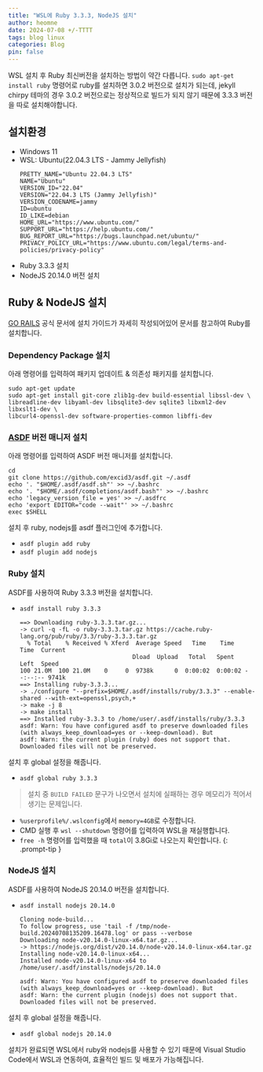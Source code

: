 ```yaml
---
title: "WSL에 Ruby 3.3.3, NodeJS 설치"
author: heomne
date: 2024-07-08 +/-TTTT
tags: blog linux
categories: Blog
pin: false
---
```

WSL 설치 후 Ruby 최신버전을 설치하는 방법이 약간 다릅니다. `sudo apt-get install ruby` 명령어로 ruby를 설치하면 3.0.2 버전으로 설치가 되는데, jekyll chirpy 테마의 경우 3.0.2 버전으로는 정상적으로 빌드가 되지 않기 때문에 3.3.3 버전을 따로 설치해야합니다.

## 설치환경
- Windows 11
- WSL: Ubuntu(22.04.3 LTS - Jammy Jellyfish)
  ```terminal
  PRETTY_NAME="Ubuntu 22.04.3 LTS"
  NAME="Ubuntu"
  VERSION_ID="22.04"
  VERSION="22.04.3 LTS (Jammy Jellyfish)"
  VERSION_CODENAME=jammy
  ID=ubuntu
  ID_LIKE=debian
  HOME_URL="https://www.ubuntu.com/"
  SUPPORT_URL="https://help.ubuntu.com/"
  BUG_REPORT_URL="https://bugs.launchpad.net/ubuntu/"
  PRIVACY_POLICY_URL="https://www.ubuntu.com/legal/terms-and-policies/privacy-policy"
  ```
- Ruby 3.3.3 설치
- NodeJS 20.14.0 버전 설치

## Ruby & NodeJS 설치
[GO RAILS](https://gorails.com/setup/ubuntu/22.04) 공식 문서에 설치 가이드가 자세히 작성되어있어 문서를 참고하여 Ruby를 설치합니다.
### Dependency Package 설치
아래 명령어를 입력하여 패키지 업데이트 & 의존성 패키지를 설치합니다.
```terminal
sudo apt-get update
sudo apt-get install git-core zlib1g-dev build-essential libssl-dev \
libreadline-dev libyaml-dev libsqlite3-dev sqlite3 libxml2-dev libxslt1-dev \
libcurl4-openssl-dev software-properties-common libffi-dev
```
### [ASDF](https://asdf-vm.com/) 버전 매니저 설치
아래 명령어를 입력하여 ASDF 버전 매니저를 설치합니다.
```terminal
cd
git clone https://github.com/excid3/asdf.git ~/.asdf
echo '. "$HOME/.asdf/asdf.sh"' >> ~/.bashrc
echo '. "$HOME/.asdf/completions/asdf.bash"' >> ~/.bashrc
echo 'legacy_version_file = yes' >> ~/.asdfrc
echo 'export EDITOR="code --wait"' >> ~/.bashrc
exec $SHELL
```

설치 후 ruby, nodejs를 asdf 플러그인에 추가합니다.
- `asdf plugin add ruby`
- `asdf plugin add nodejs`

### Ruby 설치
  ASDF를 사용하여 Ruby 3.3.3 버전을 설치합니다.
  - `asdf install ruby 3.3.3`
    ```terminal
    ==> Downloading ruby-3.3.3.tar.gz...
    -> curl -q -fL -o ruby-3.3.3.tar.gz https://cache.ruby-lang.org/pub/ruby/3.3/ruby-3.3.3.tar.gz
      % Total    % Received % Xferd  Average Speed   Time    Time     Time  Current
                                    Dload  Upload   Total   Spent    Left  Speed
    100 21.0M  100 21.0M    0     0  9738k      0  0:00:02  0:00:02 --:--:-- 9741k
    ==> Installing ruby-3.3.3...
    -> ./configure "--prefix=$HOME/.asdf/installs/ruby/3.3.3" --enable-shared --with-ext=openssl,psych,+
    -> make -j 8
    -> make install
    ==> Installed ruby-3.3.3 to /home/user/.asdf/installs/ruby/3.3.3
    asdf: Warn: You have configured asdf to preserve downloaded files (with always_keep_download=yes or --keep-download). But
    asdf: Warn: the current plugin (ruby) does not support that. Downloaded files will not be preserved.
    ```
  
  설치 후 global 설정을 해줍니다.
  - `asdf global ruby 3.3.3`

> 설치 중 `BUILD FAILED` 문구가 나오면서 설치에 실패하는 경우 메모리가 적어서 생기는 문제입니다.
  - `%userprofile%/.wslconfig`에서 `memory=4GB`로 수정합니다.
  - CMD 실행 후 `wsl --shutdown` 명령어를 입력하여 WSL을 재실행합니다.
  -  `free -h` 명령어를 입력했을 때 `total`이 3.8Gi로 나오는지 확인합니다.
  {: .prompt-tip }

### NodeJS 설치
  ASDF를 사용하여 NodeJS 20.14.0 버전을 설치합니다.
  - `asdf install nodejs 20.14.0`
    ```terminal
    Cloning node-build...
    To follow progress, use 'tail -f /tmp/node-build.20240708135209.16478.log' or pass --verbose
    Downloading node-v20.14.0-linux-x64.tar.gz...
    -> https://nodejs.org/dist/v20.14.0/node-v20.14.0-linux-x64.tar.gz
    Installing node-v20.14.0-linux-x64...
    Installed node-v20.14.0-linux-x64 to /home/user/.asdf/installs/nodejs/20.14.0

    asdf: Warn: You have configured asdf to preserve downloaded files (with always_keep_download=yes or --keep-download). But
    asdf: Warn: the current plugin (nodejs) does not support that. Downloaded files will not be preserved.
    ```

  설치 후 global 설정을 해줍니다.
  - `asdf global nodejs 20.14.0`

설치가 완료되면 WSL에서 ruby와 nodejs를 사용할 수 있기 때문에 Visual Studio Code에서 WSL과 연동하여, 효율적인 빌드 및 배포가 가능해집니다.